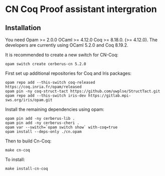 # CN Coq Proof assistant intergration

## Installation

You need Opam >= 2.0.0 OCaml >= 4.12.0 Coq >= 8.18.0.
(>= 4.12.0). The developers are currently using OCaml 5.2.0 and Coq 8.19.2.

It is recommended to create a new switch for CN-Coq:

```shell
opam switch create cerberus-cn 5.2.0
``` 

First set up additional repositories for Coq and Iris packages:

```shell
opam repo add --this-switch coq-released https://coq.inria.fr/opam/released
opam pin -ny coq-struct-tact https://github.com/uwplse/StructTact.git
opam repo add --this-switch iris-dev https://gitlab.mpi-sws.org/iris/opam.git
```

Install the remaining dependencies using opam:

```shell
opam pin add -ny cerberus-lib .
opam pin add -ny cerberus-cheri .
opam var --switch=`opam switch show` with-coq=true
opam install --deps-only ./cn.opam
```

Then to build Cn-Coq:

```shell
make cn-coq
```

To install:

```shell
make install-cn-coq
```


